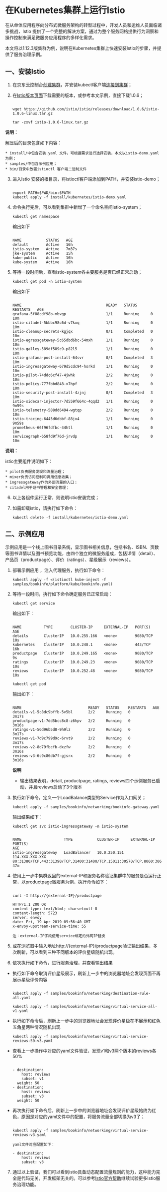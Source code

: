# 在Kubernetes集群上运行Istio
在从单体应用程序向分布式微服务架构的转型过程中，开发人员和运维人员面临诸多挑战，Istio 提供了一个完整的解决方案，通过为整个服务网格提供行为洞察和操作控制来满足微服务应用程序的多样化需求。

本文将以1.12.3版集群为例，说明在Kubernetes集群上快速安装Istio的步骤，并提供了服务治理示例。

## 一、安装Istio

1. 在京东云控制台[创建集群][1]，并安装kubectl客户端[连接到集群][2]；
2. 在[Istio版本页面](https://github.com/istio/istio/releases)下载需要的版本，或参考本文示例，直接下载1.0.6；

    ```
    
    wget https://github.com/istio/istio/releases/download/1.0.6/istio-1.0.6-linux.tar.gz

    tar -zxvf istio-1.0.6-linux.tar.gz
    ```

**说明：**

  解压后的目录包含如下内容：

    * install/中包含安装.yaml 文件，可根据需求进行选择安装，本文以istio-demo.yaml为例；
    * samples/中包含示例应用；
    * bin/目录中放置istioctl 客户端二进制文件
3. 进入Istio 安装的根目录，将istioctl客户端添加到PATH，并安装istio-demo；

    ```
    
    export PATH=$PWD/bin:$PATH
    kubectl apply -f install/kubernetes/istio-demo.yaml
    ```

4. 命令执行完后，可以看到集群中新增了一个命名空间istio-system；

    `
    kubectl get namespace
    `
    
    输出如下

    ```
    
    NAME           STATUS   AGE
    default        Active   16h
    istio-system   Active   7m37s
    jke-system     Active   15h
    kube-public    Active   16h
    kube-system    Active   16h
    ```    

5. 等待一段时间后，查看istio-system各主要服务是否已经正常启动；

    `
    kubectl get pod -n istio-system
    `

    输出如下

    ```
    
    NAME                                      READY   STATUS      RESTARTS   AGE
    grafana-5f88cdf98b-mbvgp                  1/1     Running     0          10m
    istio-citadel-5bbbc98c6d-v7kxq            1/1     Running     0          10m
    istio-cleanup-secrets-kgjqx               0/1     Completed   0          10m
    istio-egressgateway-5c65dbd6bc-54mxh      1/1     Running     0          10m
    istio-galley-589df589c9-p82l5             1/1     Running     0          10m
    istio-grafana-post-install-64svr          0/1     Completed   3          10m
    istio-ingressgateway-679d5cdc94-hsrkd     1/1     Running     0          10m
    istio-pilot-74ddc6cf47-4jwhk              2/2     Running     0          10m
    istio-policy-777fbbd848-x7hpf             2/2     Running     0          10m
    istio-security-post-install-4zjnj         0/1     Completed   3          10m
    istio-sidecar-injector-7d559f664c-4qqd2   1/1     Running     0          9m59s
    istio-telemetry-588dd6494-wgtqp           2/2     Running     0          10m
    istio-tracing-6445d6dbbf-88jx4            1/1     Running     0          9m59s
    prometheus-66f96fdfbc-44htl               1/1     Running     0          10m
    servicegraph-658fd9f76d-jrvdp             1/1     Running     0          10m
    ```  

**说明：**

  istio主要组件说明如下：

    * pilot负责服务发现和流量治理；
    * mixer负责访问控制和调用信息收集；
    * ingressgateway作为外部流量的入口；
    * citadel用于证书管理和安全管理；

6. 以上各组件运行正常，则说明istio安装完成；
7. 如需卸载istio，请执行如下命令：

    `
    kubectl delete -f install/kubernetes/istio-demo.yaml
    `

## 二、示例应用

示例应用是一个线上图书目录系统，显示图书相关信息，包括书名、ISBN、页数等图书详情以及图书预览功能，由四个独立的微服务组成，包括详情（detail）、产品页（productpage）、评价（ratings）、星级展示（reviews）。
1. 部署示例应用 ，注入代理服务，执行如下命令：

    `
    kubectl apply -f <(istioctl kube-inject -f samples/bookinfo/platform/kube/bookinfo.yaml)
    `
    
2. 等待一段时间，执行如下命令确定服务已正常启动：

    `
    kubectl get service
    `

    输出如下：

    ```
    
    NAME          TYPE        CLUSTER-IP     EXTERNAL-IP   PORT(S)    AGE
    details       ClusterIP   10.0.255.166   <none>        9080/TCP   10s
    kubernetes    ClusterIP   10.0.248.1     <none>        443/TCP    16h
    productpage   ClusterIP   10.0.249.165   <none>        9080/TCP   9s
    ratings       ClusterIP   10.0.249.23    <none>        9080/TCP   10s
    reviews       ClusterIP   10.0.252.48    <none>        9080/TCP   10s 

    ```

    `
    kubectl get pod
    `

    输出如下：

    ```
    
    NAME                              READY   STATUS    RESTARTS   AGE
    details-v1-5c8dc9bffb-5v5bl       2/2     Running   0          3m17s
    productpage-v1-7dd5bcc8c8-z6hpv   2/2     Running   0          3m16s
    ratings-v1-56d96b5d8-9h9lz        2/2     Running   0          3m17s
    reviews-v1-7d9c799d9c-6rvt9       2/2     Running   0          3m17s
    reviews-v2-8d79fbcfb-dxzfw        2/2     Running   0          3m16s
    reviews-v3-6c9c86db7f-gjsrx       2/2     Running   0          3m16s
    ```
    **说明**
    * 输出结果表明，detail, productpage, ratings, reviews四个示例服务已启动，并且reviews启动了3个版本

3. 执行如下命令，定义一个LoadBalance类型的Service作为入口网关；

    `
    kubectl apply -f samples/bookinfo/networking/bookinfo-gateway.yaml
    `

    输出结果如下：

    ```
    kubectl get svc istio-ingressgateway -n istio-system
    
    
    NAME                   TYPE           CLUSTER-IP     EXTERNAL-IP      PORT(S)                                                                                                                   AGE
    istio-ingressgateway   LoadBalancer   10.0.250.151   114.XXX.XXX.XXX   80:31380/TCP,443:31390/TCP,31400:31400/TCP,15011:30570/TCP,8060:30615/TCP,853:32610/TCP,15030:30259/TCP,15031:31241/TCP   47m
    ```
    
4. 使用上一步中集群返回的external-IP和服务名称验证集群中的服务是否运行正常，以productpage微服务为例，执行命令如下：

    ```
    
    curl -I http://{external-IP}/productpage
    
    HTTP/1.1 200 OK
    content-type: text/html; charset=utf-8
    content-length: 5723
    server: envoy
    date: Fri, 19 Apr 2019 09:56:40 GMT
    x-envoy-upstream-service-time: 55
    
   注：external-IP字段使用service绑定的外网IP替换
    ```

5. 或在浏览器中输入地址http://{external-IP}/productpage验证输出结果，多次刷新，可以看到三种不同版本的评价星级随机出现。

6. 依次执行如下命令，进行服务治理，并查看输出结果

  * 执行如下命令取消评价星级展示，刷新上一步中的浏览器地址会发现页面不再展示星级评价内容

    ```
    
    kubectl apply -f samples/bookinfo/networking/destination-rule-all.yaml

    kubectl apply -f samples/bookinfo/networking/virtual-service-all-v1.yaml
    ```

  * 执行如下命令后，刷新上一步中的浏览器地址会发现评价星级在不展示和红色五角星两种情况随机出现

    `
    kubectl apply -f samples/bookinfo/networking/virtual-service-reviews-50-v3.yaml
    `
    
  * 查看上一步操作中对应的yaml文件验证，发现v1和v3两个版本的reviews各50%

    ```
    
    - destination:
        host: reviews
        subset: v1
      weight: 50
    - destination:
        host: reviews
        subset: v3
      weight: 50
    ```

  * 再次执行如下命令后，刷新上一步中的浏览器地址会发现评价星级始终为红色，原因是对应的yaml文件中的配置，将服务流量全部切换为v3了；

    ```
    
    kubectl apply -f samples/bookinfo/networking/virtual-service-reviews-v3.yaml        

    yaml文件对应配置如下：
    
    - destination:
        host: reviews
        subset: v3
    ```

7. 通过以上验证，我们可以看到istio具备动态配置流量规则的能力，这种能力完全是代码无关，开发框架无关的。可以参考[Istio官方帮助](https://istio.io/docs/tasks/)继续试验更多Istio服务治理功能。

  [1]: https://docs.jdcloud.com/cn/jcs-for-kubernetes/create-to-cluster
  [2]: https://docs.jdcloud.com/cn/jcs-for-kubernetes/connect-to-cluster